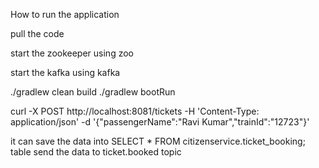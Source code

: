 How to run the application 

pull the code 

start the zookeeper using 
zoo 

start the kafka using 
kafka 

./gradlew clean build 
./gradlew bootRun


curl -X POST http://localhost:8081/tickets -H 'Content-Type: application/json' -d '{"passengerName":"Ravi Kumar","trainId":"12723"}'

it can save the data into SELECT * FROM citizenservice.ticket_booking; table 
send the data to ticket.booked topic 
